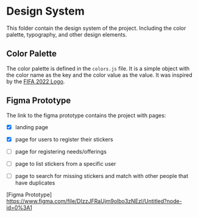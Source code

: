 # Design System

This folder contain the design system of the project. Including the color palette, typography, and other design elements.

## Color Palette

The color palette is defined in the `colors.js` file. It is a simple object with the color name as the key and the color value as the value. It was inspired by the [FIFA 2022 Logo](https://static1-es.millenium.gg/articles/2/39/04/2/@/200462-fifa-22-article_image_d-2.JPG).

## Figma Prototype

The link to the figma prototype contains the project with pages:

- [x] landing page 
- [x] page for users to register their stickers
- [ ] page for registering needs/offerings
- [ ] page to list stickers from a specific user
- [ ] page to search for missing stickers and match with other people that have duplicates


[Figma Prototype] https://www.figma.com/file/DIzzJFRaUjm9olbo3zNEzl/Untitled?node-id=0%3A1